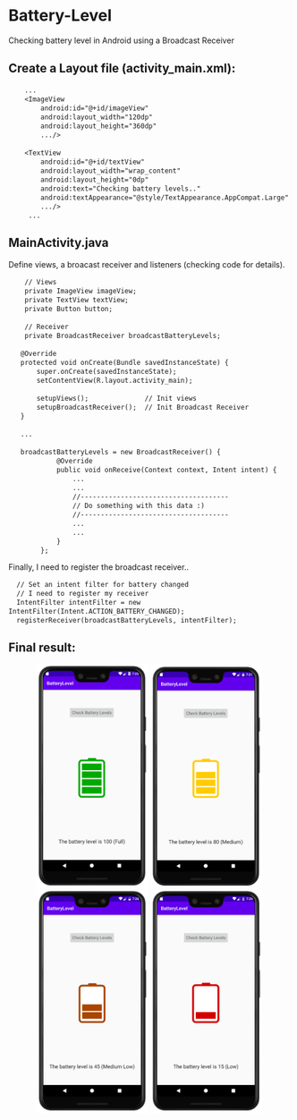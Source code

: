# Battery-Level
Checking battery level in Android using a Broadcast Receiver

## Create a Layout file (activity_main.xml): 

```
    ...
    <ImageView
        android:id="@+id/imageView"
        android:layout_width="120dp"
        android:layout_height="360dp"
        .../>

    <TextView
        android:id="@+id/textView"
        android:layout_width="wrap_content"
        android:layout_height="0dp"
        android:text="Checking battery levels.."
        android:textAppearance="@style/TextAppearance.AppCompat.Large"
        .../>
     ...
```

## MainActivity.java

Define views, a broacast receiver and listeners (checking code for details).

```
    // Views
    private ImageView imageView;
    private TextView textView;
    private Button button;
    
    // Receiver
    private BroadcastReceiver broadcastBatteryLevels;
    
   @Override
   protected void onCreate(Bundle savedInstanceState) {
       super.onCreate(savedInstanceState);
       setContentView(R.layout.activity_main);

       setupViews();              // Init views
       setupBroadcastReceiver();  // Init Broadcast Receiver
   }
   
   ...
   
   broadcastBatteryLevels = new BroadcastReceiver() {
            @Override
            public void onReceive(Context context, Intent intent) {
                ...
                ...
                //-------------------------------------
                // Do something with this data :)
                //-------------------------------------
                ...
                ...
            }
        };
```

Finally, I need to register the broadcast receiver..

```
  // Set an intent filter for battery changed
  // I need to register my receiver
  IntentFilter intentFilter = new IntentFilter(Intent.ACTION_BATTERY_CHANGED);
  registerReceiver(broadcastBatteryLevels, intentFilter);
```


## Final result:
<p align = "center">
<img src="/images/01.png" width="200"> <img src="/images/02.png" width="200"> <img src="/images/03.png" width="200"> <img src="/images/04.png" width="200">
</p>

